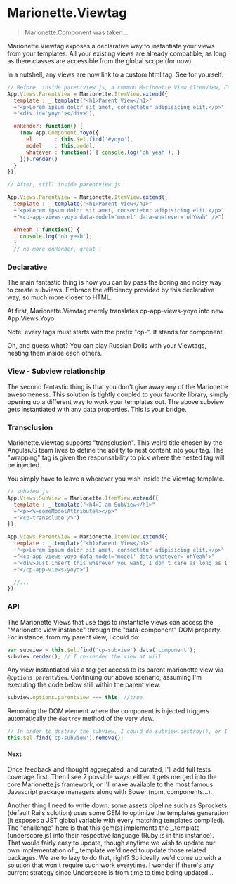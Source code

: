 # Marionette.Viewtag

> Marionette.Component was taken...

Marionette.Viewtag exposes a declarative way to instantiate your views from your templates. All your existing views are already compatible, as long as there classes are accessible from the global scope (for now).

In a nutshell, any views are now link to a custom html tag. See for yourself:

```javascript
// Before, inside parentview.js, a common Marionette View (ItemView, CompositeView... whatever)
App.Views.ParentView = Marionette.ItemView.extend({
  template : _.template("<h1>Parent View</h1>"
  +"<p>Lorem ipsum dolor sit amet, consectetur adipisicing elit.</p>"
  +"<div id='yoyo'></div>"),

  onRender: function() {
    (new App.Component.Yoyo({
      el       : this.$el.find('#yoyo'),
      model    : this.model,
      whatever : function() { console.log('oh yeah'); }
    })).render()
  }
});

// After, still inside parentview.js

App.Views.ParentView = Marionette.ItemView.extend({
  template : _.template("<h1>Parent View</h1>"
  +"<p>Lorem ipsum dolor sit amet, consectetur adipisicing elit.</p>"
  +"<cp-app-views-yoyo data-model='model' data-whatever='ohYeah' />")

  ohYeah : function() {
    console.log('oh yeah');
  }
  // no more onRender, great !
```

### Declarative
The main fantastic thing is how you can by pass the boring and noisy way to create subviews. Embrace the efficiency provided by this declarative way, so much more closer to HTML.

At first, Marionette.Viewtag merely translates cp-app-views-yoyo into new App.Views.Yoyo

Note: every tags must starts with the prefix "cp-". It stands for component.

Oh, and guess what? You can play Russian Dolls with your Viewtags, nesting them inside each others.


### View - Subview relationship
The second fantastic thing is that you don't give away any of the Marionette awesomeness. This solution is tightly coupled to your favorite library, simply opening up a different way to work your templates out. The above subview gets instantiated with any data properties. This is your bridge.


### Transclusion
Marionette.Viewtag supports "transclusion". This weird title chosen by the AngularJS team lives to define the ability to nest content into your tag. The "wrapping" tag is given the responsability to pick where the nested tag will be injected.

You simply have to leave a <cp-transclude /> wherever you wish inside the Viewtag template.

```javascript
// subview.js
App.Views.SubView = Marionette.ItemView.extend({
  template : _.template("<h4>I am SubView</h1>"
  +"<p><%=someModelAttribute%></p>"
  +"<cp-transclude />")
});

App.Views.ParentView = Marionette.ItemView.extend({
  template : _.template("<h1>Parent View</h1>"
  +"<p>Lorem ipsum dolor sit amet, consectetur adipisicing elit.</p>"
  +"<cp-app-views-yoyo data-model='model' data-whatever='ohYeah'>"
  +"<div>Just insert this wherever you want, I don't care as long as I'm inside the Yoyo.</div>"
  +"</cp-app-views-yoyo>")

  //...
});

```


### API

The Marionette Views that use tags to instantiate views can access the "Marionette view instance" through the "data-component" DOM property. For instance, from my parent view, I could do:
```javascript
var subview = this.$el.find('cp-subview').data('component');
subview.render(); // I re-render the view at will
```

Any view instantiated via a tag get access to its parent marionette view via ```@options.parentView```. Continuing our above scenario, assuming I'm executing the code below still within the parent view:
```javascript
subview.options.parentView === this; //true
```

Removing the DOM element where the component is injected triggers automatically the ```destroy``` method of the very view.
```javascript
// In order to destroy the subview, I could do subview.destroy(), or I could do:
this.$el.find('cp-subview').remove();
```

#### Next
Once feedback and thought aggregated, and curated, I'll add full tests coverage first. Then I see 2 possible ways: either it gets merged into the core Marionette.js framework, or I'll make available to the most famous Javascript package managers along with Bower (npm, components...).

Another thing I need to write down: some assets pipeline such as Sprockets (default Rails solution) uses some GEM to optimize the templates generation (it exposes a JST global variable with every matching templates compiled). The "challenge" here is that this gem(s) implements the _.template (underscore.js) into their respective language (Ruby :s in this instance). That would fairly easy to update, though anytime we wish to update our own implementation of _.template we'd need to update those related packages. We are to lazy to do that, right? So ideally we'd come up with a solution that won't require such work everytime. I wonder if there's any current strategy since Underscore is from time to time being updated...
